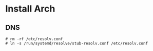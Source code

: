 # Install Arch


## DNS

```
# rm -rf /etc/resolv.conf
# ln -s /run/systemd/resolve/stub-resolv.conf /etc/resolv.conf
```
